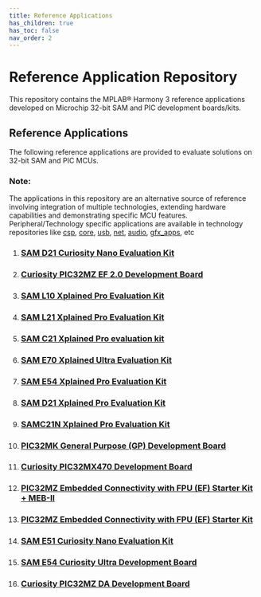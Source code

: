 ```yaml
---
title: Reference Applications
has_children: true
has_toc: false
nav_order: 2
---
```

# Reference Application Repository

This repository contains the MPLAB® Harmony 3 reference applications developed on Microchip 32-bit SAM and PIC development boards/kits.   

## Reference Applications

The following reference applications are provided to evaluate solutions on 32-bit SAM and PIC MCUs. 

### **Note:** 
The applications in this repository are an alternative source of reference involving integration of multiple technologies, extending hardware capabilities and demonstrating specific MCU features. 
Peripheral/Technology specific applications are available in technology repositories like [csp](https://github.com/Microchip-MPLAB-Harmony/csp), [core](https://github.com/Microchip-MPLAB-Harmony/core), [usb](https://github.com/Microchip-MPLAB-Harmony/usb), [net](https://github.com/Microchip-MPLAB-Harmony/net), [audio](https://github.com/Microchip-MPLAB-Harmony/audio), [gfx_apps](https://github.com/Microchip-MPLAB-Harmony/gfx_apps), etc

1. ### [SAM D21 Curiosity Nano Evaluation Kit](./sam_d21_cnano/readme.md)
2. ### [Curiosity PIC32MZ EF 2.0 Development Board](./pic32mz_ef_curiosity_v2/readme.md)
3. ### [SAM L10 Xplained Pro Evaluation Kit](./sam_l10_xpro/readme.md)
4. ### [SAM L21 Xplained Pro Evaluation Kit](./sam_l21_xpro/readme.md)
5. ### [SAM C21 Xplained Pro evaluation kit](./sam_c21_xpro/readme.md)
6. ### [SAM E70 Xplained Ultra Evaluation Kit](./sam_e70_xult/readme.md)
7. ### [SAM E54 Xplained Pro Evaluation Kit](./sam_e54_xpro/readme.md)
8. ### [SAM D21 Xplained Pro Evaluation Kit](./sam_d21_xpro/readme.md)
9. ### [SAMC21N Xplained Pro Evaluation Kit](./sam_c21n_xpro/readme.md)
10. ### [PIC32MK General Purpose (GP) Development Board](./pic32mk_gp_db/readme.md)
11. ### [Curiosity PIC32MX470 Development Board](./pic32mx470_curiosity/readme.md)
12. ### [PIC32MZ Embedded Connectivity with FPU (EF) Starter Kit + MEB-II](./pic32mz_ef_sk_meb2/readme.md)
13. ### [PIC32MZ Embedded Connectivity with FPU (EF) Starter Kit](./pic32mz_ef_sk/readme.md)
14. ### [SAM E51 Curiosity Nano Evaluation Kit](./sam_e51_cnano/readme.md)
15. ### [SAM E54 Curiosity Ultra Development Board](./sam_e54_cult/readme.md)
16. ### [Curiosity PIC32MZ DA Development Board](./pic32mz_da_curiosity/readme.md)

